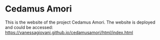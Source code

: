 # Cedamus Amori
This is the website of the project Cedamus Amori. The website is deployed and could be accessed: https://vanessagiovani.github.io/cedamusamori/html/index.html
